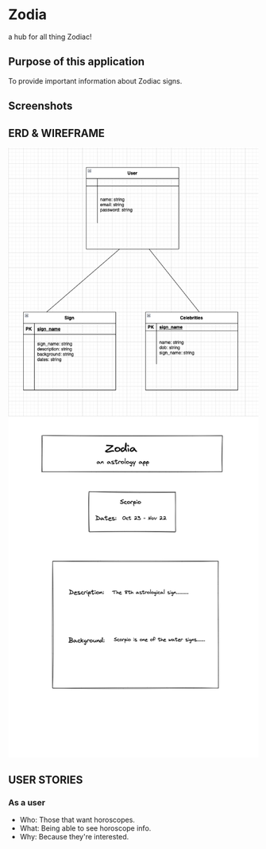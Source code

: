 # Zodia
a hub for all thing Zodiac!

## Purpose of this application
To provide important information about Zodiac signs.

## Screenshots

## ERD & WIREFRAME
![Getting Started](./img/zodia_erd.png)
![Getting Started](./img/wireframe2.png)

## USER STORIES
### As a user
- Who: Those that want horoscopes.
- What: Being able to see horoscope info.
- Why: Because they're interested.